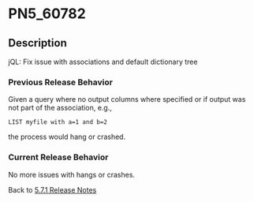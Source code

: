 # PN5_60782

<PageHeader />

## Description

jQL: Fix issue with associations and default dictionary tree

### Previous Release Behavior

Given a query where no output columns where specified or if output was not part of the association, e.g.,

```
LIST myfile with a=1 and b=2
```

the process would hang or crashed.

### Current Release Behavior

No more issues with hangs or crashes.

Back to [5.7.1 Release Notes](./../jbase-5.7.1-release-notes/README.md)

<PageFooter />
